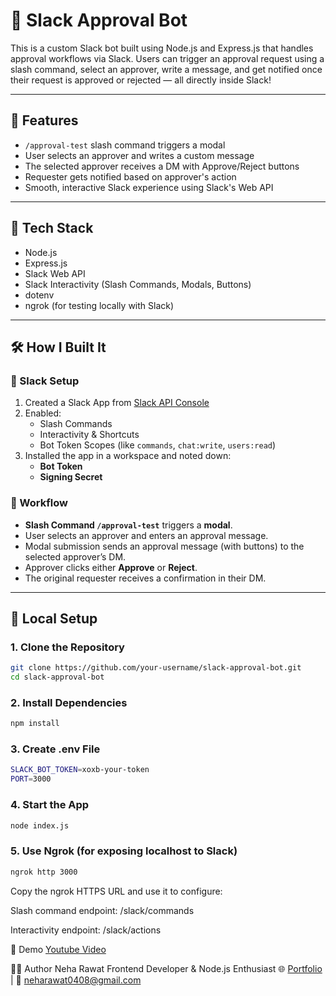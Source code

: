 # 🤖 Slack Approval Bot

This is a custom Slack bot built using Node.js and Express.js that handles approval workflows via Slack. Users can trigger an approval request using a slash command, select an approver, write a message, and get notified once their request is approved or rejected — all directly inside Slack!

---

## 📌 Features

- `/approval-test` slash command triggers a modal
- User selects an approver and writes a custom message
- The selected approver receives a DM with Approve/Reject buttons
- Requester gets notified based on approver's action
- Smooth, interactive Slack experience using Slack's Web API

---

## 🚀 Tech Stack

- Node.js
- Express.js
- Slack Web API
- Slack Interactivity (Slash Commands, Modals, Buttons)
- dotenv
- ngrok (for testing locally with Slack)

---

## 🛠️ How I Built It

### 🔗 Slack Setup

1. Created a Slack App from [Slack API Console](https://api.slack.com/apps)
2. Enabled:
   - Slash Commands
   - Interactivity & Shortcuts
   - Bot Token Scopes (like `commands`, `chat:write`, `users:read`)
3. Installed the app in a workspace and noted down:
   - **Bot Token**
   - **Signing Secret**

### 🧠 Workflow

- **Slash Command `/approval-test`** triggers a **modal**.
- User selects an approver and enters an approval message.
- Modal submission sends an approval message (with buttons) to the selected approver’s DM.
- Approver clicks either **Approve** or **Reject**.
- The original requester receives a confirmation in their DM.

---

## 🔧 Local Setup

### 1. Clone the Repository

```bash
git clone https://github.com/your-username/slack-approval-bot.git
cd slack-approval-bot
```
### 2. Install Dependencies
```bash
npm install
```
### 3. Create .env File
```bash
SLACK_BOT_TOKEN=xoxb-your-token
PORT=3000
```
### 4. Start the App
```bash
node index.js
```
### 5. Use Ngrok (for exposing localhost to Slack)
```bash
ngrok http 3000
```
Copy the ngrok HTTPS URL and use it to configure:

Slash command endpoint: /slack/commands

Interactivity endpoint: /slack/actions

📸 Demo
[Youtube Video](https://youtu.be/HcTyU7AvMtg)

🧑‍💻 Author
Neha Rawat
Frontend Developer & Node.js Enthusiast
🌐 [Portfolio](https://myportfolio-neha.netlify.app/) | 📩 neharawat0408@gmail.com

